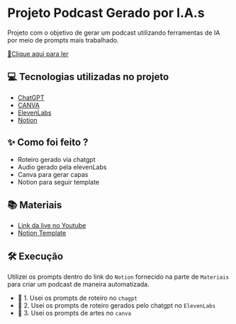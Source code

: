 # Projeto Podcast Gerado por I.A.s

Projeto com o objetivo de gerar um podcast utilizando ferramentas de IA por meio de prompts mais trabalhado.

<a href="https://github.com/felipeAguiarCode/prompts-recipe-to-create-a-ebook/blob/main/output/ebook%20-%20css%20jedi%20output.pdf" title="View PDF now"> 📕Clique aqui para ler</a>

## 💻 Tecnologias utilizadas no projeto

- [ChatGPT](https://chat.openai.com/) 
- [CANVA](https://www.canva.com/dream-lab)
- [ElevenLabs](https://beta.elevenlabs.io/)
- [Notion](https://www.notion.so/PAS-Podcast-AI-Studio-17829124cad0809abe8ccd099f26bf74/)

## ✨ Como foi feito ?

- Roteiro gerado via chatgpt
- Audio gerado pela elevenLabs
- Canva para gerar capas
- Notion para seguir template 

## 📚 Materiais

- [Link da live no Youtube](https://www.youtube.com)
- [Notion Template](https://helpful-jump-17b.notion.site/PAS-Podcast-AI-Studio-210489e15d7a4a73b743bb159e45d06f?pvs=4)

## 🛠️ Execução

Utilizei os prompts dentro do link do `Notion` fornecido na parte de `Materiais` para criar um podcast de maneira automatizada.

- 🤖 1. Usei os prompts de roteiro no `chagpt`
- 🤖 2. Usei os prompts de roteiro gerados pelo chatgpt no  `ElevenLabs`
- 🤖 3. Usei os prompts de artes no `canva`
